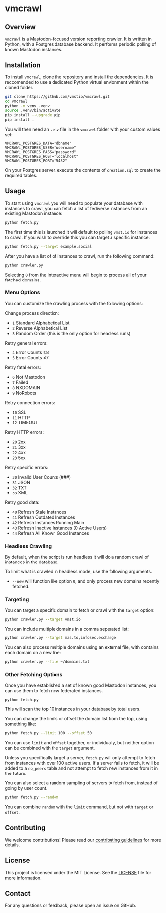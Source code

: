 # vmcrawl

## Overview

`vmcrawl` is a Mastodon-focused version reporting crawler.
It is written in Python, with a Postgres database backend.
It performs periodic polling of known Mastodon instances.

## Installation

To install `vmcrawl`, clone the repository and install the dependencies.
It is reccomended to use a dedicated Python virtual envionment within the cloned folder.

```bash
git clone https://github.com/vmstio/vmcrawl.git
cd vmcrawl
python -m venv .venv
source .venv/bin/activate
pip install --upgrade pip
pip install .
```

You will then need an `.env` file in the `vmcrawl` folder with your custom values set:

```
VMCRAWL_POSTGRES_DATA="dbname"
VMCRAWL_POSTGRES_USER="username"
VMCRAWL_POSTGRES_PASS="password"
VMCRAWL_POSTGRES_HOST="localhost"
VMCRAWL_POSTGRES_PORT="5432"
```

On your Postgres server, execute the contents of `creation.sql` to create the required tables.

## Usage

To start using `vmcrawl` you will need to populate your database with instances to crawl, you can fetch a list of fediverse instances from an existing Mastodon instance:

```bash
python fetch.py
```

The first time this is launched it will default to polling `vmst.io` for instances to crawl.
If you wish to override this you can target a specific instance.

```bash
python fetch.py --target example.social
```

After you have a list of of instances to crawl, run the following command:

```bash
python crawler.py
```

Selecting `0` from the interactive menu will begin to process all of your fetched domains.

### Menu Options

You can customize the crawling process with the following options:

Change process direction:
- `1` Standard Alphabetical List
- `2` Reverse Alphabetical List
- `3` Random Order (this is the only option for headless runs)

Retry general errors:
- `4` Error Counts ≥8
- `5` Error Counts ≤7

Retry fatal errors:
- `6` Not Mastodon
- `7` Failed
- `8` NXDOMAIN
- `9` NoRobots

Retry connection errors:
- `10` SSL
- `11` HTTP
- `12` TIMEOUT

Retry HTTP errors:
- `20` 2xx
- `21` 3xx
- `22` 4xx
- `23` 5xx

Retry specific errors:
- `30` Invalid User Counts (###)
- `31` JSON
- `32` TXT
- `33` XML

Retry good data:
- `40` Refresh Stale Instances
- `41` Refresh Outdated Instances
- `42` Refresh Instances Running Main
- `43` Refresh Inactive Instances (0 Active Users)
- `44` Refresh All Known Good Instances

### Headless Crawling

By default, when the script is run headless it will do a random crawl of instances in the database.

To limit what is crawled in headless mode, use the following arguments.

- `--new` will function like option `0`, and only process new domains recently fetched.

### Targeting

You can target a specific domain to fetch or crawl with the `target` option:

```bash
python crawler.py --target vmst.io
```

You can include multiple domains in a comma seperated list:

```bash
python crawler.py --target mas.to,infosec.exchange
```

You can also process multiple domains using an external file, with contains each domain on a new line:

```bash
python crawler.py --file ~/domains.txt
```

### Other Fetching Options

Once you have established a set of known good Mastodon instances, you can use them to fetch new federated instances.

```bash
python fetch.py
```

This will scan the top 10 instances in your database by total users.

You can change the limits or offset the domain list from the top, using something like:

```bash
python fetch.py --limit 100 --offset 50
```

You can use `limit` and `offset` together, or individually, but neither option can be combined with the `target` argument.

Unless you specifically target a server, `fetch.py` will only attempt to fetch from instances with over 100 active users.
If a server fails to fetch, it will be added to a `no_peers` table and not attempt to fetch new instances from it in the future.

You can also select a random sampling of servers to fetch from, instead of going by user count.

```bash
python fetch.py --random
```

You can combine `random` with the `limit` command, but not with `target` or `offset`.

## Contributing

We welcome contributions! Please read our [contributing guidelines](CONTRIBUTING.md) for more details.

## License

This project is licensed under the MIT License. See the [LICENSE](LICENSE) file for more information.

## Contact

For any questions or feedback, please open an issue on GitHub.